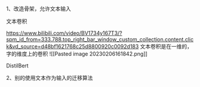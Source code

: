 1、改造骨架，允许文本输入 

文本卷积

https://www.bilibili.com/video/BV1734y167T3/?spm_id_from=333.788.top_right_bar_window_custom_collection.content.click&vd_source=d48bf1621768c25d8800920c0092d183
文本卷积是在一维的，字的维度上的卷积
![[Pasted image 20230206161842.png]]

DistilBert

2、别的使用文本作为输入的迁移算法



